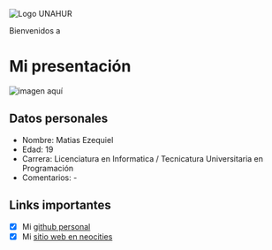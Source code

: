 ![Logo UNAHUR](./assets/UNAHUR.png)

Bienvenidos a
# Mi presentación
![imagen aquí](https://picsum.photos/1600/500)

## Datos personales
* Nombre: Matias Ezequiel
* Edad: 19
* Carrera: Licenciatura en Informatica / Tecnicatura Universitaria en Programación
* Comentarios: -



## Links importantes
- [x] Mi [github personal](https://github.com/Matytoonist)
- [x] Mi [sitio web en neocities](https://matytoonistarchive.neocities.org/)
